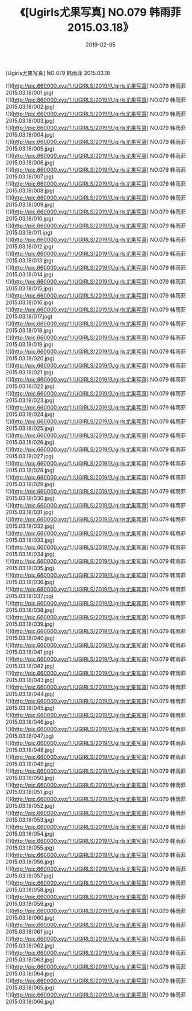 ﻿---
layout: post
title:  《[Ugirls尤果写真] NO.079 韩雨菲 2015.03.18》
date:   2019-02-05
img: http://pic.660000.xyz/1:/UGIRLS/2019/[Ugirls尤果写真] NO.079 韩雨菲 2015.03.18/000.jpg
categories: [美女, 清纯, 唯美]
---

[Ugirls尤果写真] NO.079 韩雨菲 2015.03.18

 ![](http://pic.660000.xyz/1:/UGIRLS/2019/[Ugirls尤果写真] NO.079 韩雨菲 2015.03.18/001.jpg) <br>![](http://pic.660000.xyz/1:/UGIRLS/2019/[Ugirls尤果写真] NO.079 韩雨菲 2015.03.18/002.jpg) <br>![](http://pic.660000.xyz/1:/UGIRLS/2019/[Ugirls尤果写真] NO.079 韩雨菲 2015.03.18/003.jpg) <br>![](http://pic.660000.xyz/1:/UGIRLS/2019/[Ugirls尤果写真] NO.079 韩雨菲 2015.03.18/004.jpg) <br>![](http://pic.660000.xyz/1:/UGIRLS/2019/[Ugirls尤果写真] NO.079 韩雨菲 2015.03.18/005.jpg) <br>![](http://pic.660000.xyz/1:/UGIRLS/2019/[Ugirls尤果写真] NO.079 韩雨菲 2015.03.18/006.jpg) <br>![](http://pic.660000.xyz/1:/UGIRLS/2019/[Ugirls尤果写真] NO.079 韩雨菲 2015.03.18/007.jpg) <br>![](http://pic.660000.xyz/1:/UGIRLS/2019/[Ugirls尤果写真] NO.079 韩雨菲 2015.03.18/008.jpg) <br>![](http://pic.660000.xyz/1:/UGIRLS/2019/[Ugirls尤果写真] NO.079 韩雨菲 2015.03.18/009.jpg) <br>![](http://pic.660000.xyz/1:/UGIRLS/2019/[Ugirls尤果写真] NO.079 韩雨菲 2015.03.18/010.jpg) <br>![](http://pic.660000.xyz/1:/UGIRLS/2019/[Ugirls尤果写真] NO.079 韩雨菲 2015.03.18/011.jpg) <br>![](http://pic.660000.xyz/1:/UGIRLS/2019/[Ugirls尤果写真] NO.079 韩雨菲 2015.03.18/012.jpg) <br>![](http://pic.660000.xyz/1:/UGIRLS/2019/[Ugirls尤果写真] NO.079 韩雨菲 2015.03.18/013.jpg) <br>![](http://pic.660000.xyz/1:/UGIRLS/2019/[Ugirls尤果写真] NO.079 韩雨菲 2015.03.18/014.jpg) <br>![](http://pic.660000.xyz/1:/UGIRLS/2019/[Ugirls尤果写真] NO.079 韩雨菲 2015.03.18/015.jpg) <br>![](http://pic.660000.xyz/1:/UGIRLS/2019/[Ugirls尤果写真] NO.079 韩雨菲 2015.03.18/016.jpg) <br>![](http://pic.660000.xyz/1:/UGIRLS/2019/[Ugirls尤果写真] NO.079 韩雨菲 2015.03.18/017.jpg) <br>![](http://pic.660000.xyz/1:/UGIRLS/2019/[Ugirls尤果写真] NO.079 韩雨菲 2015.03.18/018.jpg) <br>![](http://pic.660000.xyz/1:/UGIRLS/2019/[Ugirls尤果写真] NO.079 韩雨菲 2015.03.18/019.jpg) <br>![](http://pic.660000.xyz/1:/UGIRLS/2019/[Ugirls尤果写真] NO.079 韩雨菲 2015.03.18/020.jpg) <br>![](http://pic.660000.xyz/1:/UGIRLS/2019/[Ugirls尤果写真] NO.079 韩雨菲 2015.03.18/021.jpg) <br>![](http://pic.660000.xyz/1:/UGIRLS/2019/[Ugirls尤果写真] NO.079 韩雨菲 2015.03.18/022.jpg) <br>![](http://pic.660000.xyz/1:/UGIRLS/2019/[Ugirls尤果写真] NO.079 韩雨菲 2015.03.18/023.jpg) <br>![](http://pic.660000.xyz/1:/UGIRLS/2019/[Ugirls尤果写真] NO.079 韩雨菲 2015.03.18/024.jpg) <br>![](http://pic.660000.xyz/1:/UGIRLS/2019/[Ugirls尤果写真] NO.079 韩雨菲 2015.03.18/025.jpg) <br>![](http://pic.660000.xyz/1:/UGIRLS/2019/[Ugirls尤果写真] NO.079 韩雨菲 2015.03.18/026.jpg) <br>![](http://pic.660000.xyz/1:/UGIRLS/2019/[Ugirls尤果写真] NO.079 韩雨菲 2015.03.18/027.jpg) <br>![](http://pic.660000.xyz/1:/UGIRLS/2019/[Ugirls尤果写真] NO.079 韩雨菲 2015.03.18/028.jpg) <br>![](http://pic.660000.xyz/1:/UGIRLS/2019/[Ugirls尤果写真] NO.079 韩雨菲 2015.03.18/029.jpg) <br>![](http://pic.660000.xyz/1:/UGIRLS/2019/[Ugirls尤果写真] NO.079 韩雨菲 2015.03.18/030.jpg) <br>![](http://pic.660000.xyz/1:/UGIRLS/2019/[Ugirls尤果写真] NO.079 韩雨菲 2015.03.18/031.jpg) <br>![](http://pic.660000.xyz/1:/UGIRLS/2019/[Ugirls尤果写真] NO.079 韩雨菲 2015.03.18/032.jpg) <br>![](http://pic.660000.xyz/1:/UGIRLS/2019/[Ugirls尤果写真] NO.079 韩雨菲 2015.03.18/033.jpg) <br>![](http://pic.660000.xyz/1:/UGIRLS/2019/[Ugirls尤果写真] NO.079 韩雨菲 2015.03.18/034.jpg) <br>![](http://pic.660000.xyz/1:/UGIRLS/2019/[Ugirls尤果写真] NO.079 韩雨菲 2015.03.18/035.jpg) <br>![](http://pic.660000.xyz/1:/UGIRLS/2019/[Ugirls尤果写真] NO.079 韩雨菲 2015.03.18/036.jpg) <br>![](http://pic.660000.xyz/1:/UGIRLS/2019/[Ugirls尤果写真] NO.079 韩雨菲 2015.03.18/037.jpg) <br>![](http://pic.660000.xyz/1:/UGIRLS/2019/[Ugirls尤果写真] NO.079 韩雨菲 2015.03.18/038.jpg) <br>![](http://pic.660000.xyz/1:/UGIRLS/2019/[Ugirls尤果写真] NO.079 韩雨菲 2015.03.18/039.jpg) <br>![](http://pic.660000.xyz/1:/UGIRLS/2019/[Ugirls尤果写真] NO.079 韩雨菲 2015.03.18/040.jpg) <br>![](http://pic.660000.xyz/1:/UGIRLS/2019/[Ugirls尤果写真] NO.079 韩雨菲 2015.03.18/041.jpg) <br>![](http://pic.660000.xyz/1:/UGIRLS/2019/[Ugirls尤果写真] NO.079 韩雨菲 2015.03.18/042.jpg) <br>![](http://pic.660000.xyz/1:/UGIRLS/2019/[Ugirls尤果写真] NO.079 韩雨菲 2015.03.18/043.jpg) <br>![](http://pic.660000.xyz/1:/UGIRLS/2019/[Ugirls尤果写真] NO.079 韩雨菲 2015.03.18/044.jpg) <br>![](http://pic.660000.xyz/1:/UGIRLS/2019/[Ugirls尤果写真] NO.079 韩雨菲 2015.03.18/045.jpg) <br>![](http://pic.660000.xyz/1:/UGIRLS/2019/[Ugirls尤果写真] NO.079 韩雨菲 2015.03.18/046.jpg) <br>![](http://pic.660000.xyz/1:/UGIRLS/2019/[Ugirls尤果写真] NO.079 韩雨菲 2015.03.18/047.jpg) <br>![](http://pic.660000.xyz/1:/UGIRLS/2019/[Ugirls尤果写真] NO.079 韩雨菲 2015.03.18/048.jpg) <br>![](http://pic.660000.xyz/1:/UGIRLS/2019/[Ugirls尤果写真] NO.079 韩雨菲 2015.03.18/049.jpg) <br>![](http://pic.660000.xyz/1:/UGIRLS/2019/[Ugirls尤果写真] NO.079 韩雨菲 2015.03.18/050.jpg) <br>![](http://pic.660000.xyz/1:/UGIRLS/2019/[Ugirls尤果写真] NO.079 韩雨菲 2015.03.18/051.jpg) <br>![](http://pic.660000.xyz/1:/UGIRLS/2019/[Ugirls尤果写真] NO.079 韩雨菲 2015.03.18/052.jpg) <br>![](http://pic.660000.xyz/1:/UGIRLS/2019/[Ugirls尤果写真] NO.079 韩雨菲 2015.03.18/053.jpg) <br>![](http://pic.660000.xyz/1:/UGIRLS/2019/[Ugirls尤果写真] NO.079 韩雨菲 2015.03.18/054.jpg) <br>![](http://pic.660000.xyz/1:/UGIRLS/2019/[Ugirls尤果写真] NO.079 韩雨菲 2015.03.18/055.jpg) <br>![](http://pic.660000.xyz/1:/UGIRLS/2019/[Ugirls尤果写真] NO.079 韩雨菲 2015.03.18/056.jpg) <br>![](http://pic.660000.xyz/1:/UGIRLS/2019/[Ugirls尤果写真] NO.079 韩雨菲 2015.03.18/057.jpg) <br>![](http://pic.660000.xyz/1:/UGIRLS/2019/[Ugirls尤果写真] NO.079 韩雨菲 2015.03.18/058.jpg) <br>![](http://pic.660000.xyz/1:/UGIRLS/2019/[Ugirls尤果写真] NO.079 韩雨菲 2015.03.18/059.jpg) <br>![](http://pic.660000.xyz/1:/UGIRLS/2019/[Ugirls尤果写真] NO.079 韩雨菲 2015.03.18/060.jpg) <br>![](http://pic.660000.xyz/1:/UGIRLS/2019/[Ugirls尤果写真] NO.079 韩雨菲 2015.03.18/061.jpg) <br>![](http://pic.660000.xyz/1:/UGIRLS/2019/[Ugirls尤果写真] NO.079 韩雨菲 2015.03.18/062.jpg) <br>![](http://pic.660000.xyz/1:/UGIRLS/2019/[Ugirls尤果写真] NO.079 韩雨菲 2015.03.18/063.jpg) <br>![](http://pic.660000.xyz/1:/UGIRLS/2019/[Ugirls尤果写真] NO.079 韩雨菲 2015.03.18/064.jpg) <br>![](http://pic.660000.xyz/1:/UGIRLS/2019/[Ugirls尤果写真] NO.079 韩雨菲 2015.03.18/065.jpg) <br>![](http://pic.660000.xyz/1:/UGIRLS/2019/[Ugirls尤果写真] NO.079 韩雨菲 2015.03.18/066.jpg) <br>